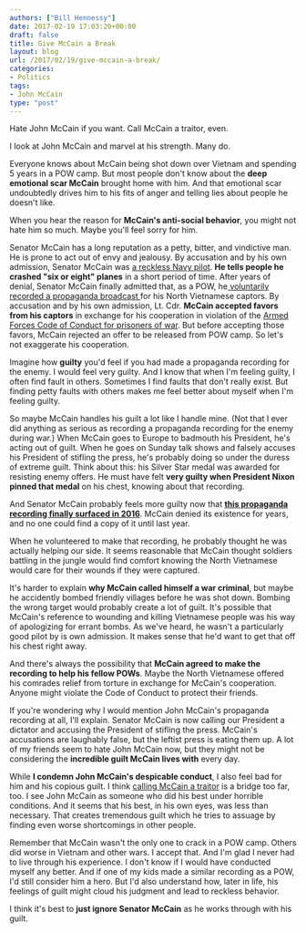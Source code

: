 ```yaml
---
authors: ["Bill Hennessy"]
date: 2017-02-19 17:03:20+00:00
draft: false
title: Give McCain a Break
layout: blog
url: /2017/02/19/give-mccain-a-break/
categories:
- Politics
tags:
- John McCain
type: "post"
---
```


Hate John McCain if you want. Call McCain a traitor, even.

I look at John McCain and marvel at his strength. Many do.

Everyone knows about McCain being shot down over Vietnam and spending 5 years in a POW camp. But most people don't know about the **deep emotional scar McCain** brought home with him. And that emotional scar undoubtedly drives him to his fits of anger and telling lies about people he doesn't like.

When you hear the reason for **McCain's anti-social behavior**, you might not hate him so much. Maybe you'll feel sorry for him.

Senator McCain has a long reputation as a petty, bitter, and vindictive man. He is prone to act out of envy and jealousy. By accusation and by his own admission, Senator McCain was [a reckless Navy pilot](https://www.chicagoreader.com/Bleader/archives/2008/10/10/john-dramesis-unflattering-memories-of-his-fellow-pow-john-mccain). **He tells people he crashed "six or eight" planes** in a short period of time. After years of denial, Senator McCain finally admitted that, as a POW, he[ voluntarily recorded a propaganda broadcast ](https://www.trunews.com/article/john-mccains-1969-tokyo-rose-propaganda-recording-released)for his North Vietnamese captors. By accusation and by his own admission, Lt. Cdr. **McCain accepted favors from his captors** in exchange for his cooperation in violation of the [Armed Forces Code of Conduct for prisoners of war](https://www.usmcpress.com/heritage/code_conduct.htm). But before accepting those favors, McCain rejected an offer to be released from POW camp. So let's not exaggerate his cooperation.

Imagine how **guilty** you'd feel if you had made a propaganda recording for the enemy. I would feel very guilty. And I know that when I'm feeling guilty, I often find fault in others. Sometimes I find faults that don't really exist. But finding petty faults with others makes me feel better about myself when I'm feeling guilty.

So maybe McCain handles his guilt a lot like I handle mine. (Not that I ever did anything as serious as recording a propaganda recording for the enemy during war.) When McCain goes to Europe to badmouth his President, he's acting out of guilt. When he goes on Sunday talk shows and falsely accuses his President of stifling the press, he's probably doing so under the duress of extreme guilt. Think about this: his Silver Star medal was awarded for resisting enemy offers. He must have felt **very guilty when President Nixon pinned that medal** on his chest, knowing about that recording.

And Senator McCain probably feels more guilty now that **[this propaganda recording finally surfaced in 2016](https://www.trunews.com/article/john-mccains-1969-tokyo-rose-propaganda-recording-released)**. McCain denied its existence for years, and no one could find a copy of it until last year.

When he volunteered to make that recording, he probably thought he was actually helping our side. It seems reasonable that McCain thought soldiers battling in the jungle would find comfort knowing the North Vietnamese would care for their wounds if they were captured.

It's harder to explain **why McCain called himself a war criminal**, but maybe he accidently bombed friendly villages before he was shot down. Bombing the wrong target would probably create a lot of guilt. It's possible that McCain's reference to wounding and killing Vietnamese people was his way of apologizing for errant bombs. As we've heard, he wasn't a particularly good pilot by is own admission. It makes sense that he'd want to get that off his chest right away.

And there's always the possibility that **McCain agreed to make the recording to help his fellow POWs**. Maybe the North Vietnamese offered his comrades relief from torture in exchange for McCain's cooperation. Anyone might violate the Code of Conduct to protect their friends.

If you're wondering why I would mention John McCain's propaganda recording at all, I'll explain. Senator McCain is now calling our President a dictator and accusing the President of stifling the press. McCain's accusations are laughably false, but the leftist press is eating them up. A lot of my friends seem to hate John McCain now, but they might not be considering the **incredible guilt McCain lives with** every day.

While **I condemn John McCain's despicable conduct**, I also feel bad for him and his copious guilt. I think [calling McCain a traitor](https://www.oathkeepers.org/breaking-news-john-mccains-1969-tokyo-rose-propaganda-recording-released/) is a bridge too far, too. I see John McCain as someone who did his best under horrible conditions. And it seems that his best, in his own eyes, was less than necessary. That creates tremendous guilt which he tries to assuage by finding even worse shortcomings in other people.

Remember that McCain wasn't the only one to crack in a POW camp. Others did worse in Vietnam and other wars. I accept that. And I'm glad I never had to live through his experience. I don't know if I would have conducted myself any better. And if one of my kids made a similar recording as a POW, I'd still consider him a hero. But I'd also understand how, later in life, his feelings of guilt might cloud his judgment and lead to reckless behavior.

I think it's best to **just ignore Senator McCain** as he works through with his guilt.
